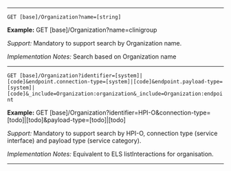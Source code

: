 
-----------

`GET [base]/Organization?name=[string]`

**Example:** GET [base]/Organization?name=clinigroup

*Support:* Mandatory to support search by Organization name.

*Implementation Notes:* Search based on Organization name

-----------

`GET [base]/Organization?identifier=[system]|[code]&endpoint.connection-type=[system]|[code]&endpoint.payload-type=[system]|[code]&_include=Organization:organization&_include=Organization:endpoint`

**Example:** GET [base]/Organization?identifier=HPI-O&connection-type=[todo]\|[todo]&payload-type=[todo]\|[todo]

*Support:* Mandatory to support search by HPI-O, connection type (service interface) and payload type (service category).

*Implementation Notes:* Equivalent to ELS listInteractions for organisation.


-----------

 [(how to search by reference)]: http://hl7.org/fhir/search.html#reference
 [(how to search by token)]: http://hl7.org/fhir/search.html#token
 [(how to search by date)]: http://hl7.org/fhir/search.html#date
 [(how to search by string)]: http://hl7.org/fhir/search.html#string
